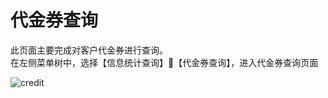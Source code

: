 # 代金券查询
此页面主要完成对客户代金券进行查询。  
在左侧菜单树中，选择【信息统计查询】【代金券查询】，进入代金券查询页面

![credit](https://juyun-1253413501.cos.ap-beijing.myqcloud.com/opsphere/billing/%E4%BB%A3%E9%87%91%E5%88%B8%E6%9F%A5%E8%AF%A2.png)